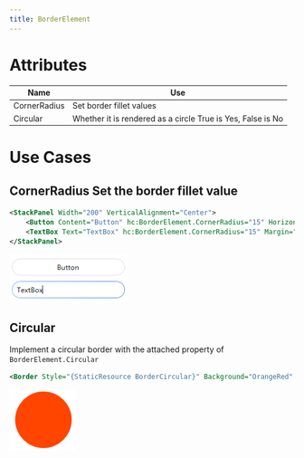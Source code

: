 ```yaml
---
title: BorderElement
---
```


# Attributes

| Name | Use |
|-|-|
| CornerRadius | Set border fillet values |
| Circular | Whether it is rendered as a circle True is Yes, False is No |

# Use Cases

## CornerRadius Set the border fillet value

```xml
<StackPanel Width="200" VerticalAlignment="Center">
    <Button Content="Button" hc:BorderElement.CornerRadius="15" HorizontalAlignment="Stretch"/>
    <TextBox Text="TextBox" hc:BorderElement.CornerRadius="15" Margin="0,10,0,0"/>
</StackPanel>
```

![BorderElement.CornerRadius](https://raw.githubusercontent.com/HandyOrg/HandyOrgResource/master/HandyControl/Doc/attach/BorderElement.CornerRadius.png)

## Circular

Implement a circular border with the attached property of `BorderElement.Circular`

```xml
<Border Style="{StaticResource BorderCircular}" Background="OrangeRed" Width="100" Height="100"/>
```

![BorderElement.Circular](https://raw.githubusercontent.com/HandyOrg/HandyOrgResource/master/HandyControl/Doc/attach/BorderElement.Circular.png)


